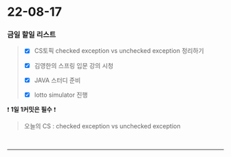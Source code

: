 # 22-08-17
### 금일 할일 리스트

> - [x] CS토픽 checked exception vs unchecked exception  정리하기
>
> - [x] 김영한의 스프링 입문 강의 시청
>
> - [x] JAVA 스터디 준비
> 
> - [x] lotto simulator 진행
    <br/>

❗ **1일 1커밋은 필수** ❗
> 오늘의 CS :  checked exception vs unchecked exception
>
<br/>

------------ 